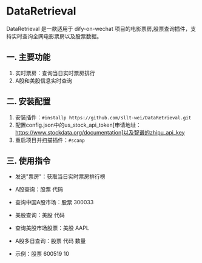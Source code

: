 # DataRetrieval
DataRetrieval 是一款适用于 dify-on-wechat 项目的电影票房,股票查询插件，支持实时查询全网电影票房以及股票数据。

## 一. 主要功能
1. 实时票房：查询当日实时票房排行
2. A股和美股信息实时查询



## 二. 安装配置
1. 安装插件：`#installp https://github.com/sllt-wei/DataRetrieval.git`
2. 配置config.json中的us_stock_api_token[申请地址：https://www.stockdata.org/documentation]以及智谱的zhipu_api_key
3. 重启项目并扫描插件：`#scanp`

## 三. 使用指令
- 发送"票房"：获取当日实时票房排行榜
- A股查询：股票 代码 
- 查询中国A股市场：股票 300033

- 美股查询：美股 代码
- 查询美股市场股票：美股 AAPL

- A股多日查询：股票 代码 数量
- 示例：股票 600519 10

